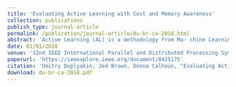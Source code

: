 ```yaml
---
title: 'Evaluating Active Learning with Cost and Memory Awareness'
collection: publications
publish_type: journal-article
permalink: /publication/journal-article/du-br-ca-2018.html
abstract: 'Active Learning (AL) is a methodology from Ma- chine Learning and Design of Experiments (DOE) in which the quantities of interest are measured sequentially and the corresponding surrogate models are constructed incrementally. AL provides compelling optimizations over static DOE in ap- plications with engineering processes where the cost of individ- ual experiments is significant. It also helps perform series of computer experiments in parameter sweeps and performance analysis studies. One of the non-trivial tasks in the design of AL systems is the selection of algorithms for cost-efficient exploration of the input spaces of interest: AL needs to balance ``exploitation&apos;&apos; of experiments with modest costs and careful ``exploration&apos;&apos; of expensive configurations. Finding this balance in an automatic and general manner is challenging yet desirable in practice. In this paper, we investigate the application of AL algorithms to Adaptive Mesh Refinement (AMR) performed on a supercom- puter. We use AL in conjunction with Gaussian Process Regres- sion for the incremental modeling of cost and memory usage of a series of AMR simulations of a shock-bubble interaction phenomenon. In the studied 5-dimensional input parameter space -- with physical, numerical, and machine parameters -- we allow AL to guide experimentation across hundreds of configurations. We develop and evaluate a novel multi-objective AL experiment selection algorithm which prioritizes cost-efficient exploration of available configurations and at the same time avoids simulations that violate memory constraints.'
date: 01/01/2018
venue: '32nd IEEE International Parallel and Distributed Processing Symposium (IPDPS)'
paperurl: 'https://ieeexplore.ieee.org/document/8425175'
citation: 'Dmitry Duplyakin, Jed Brown, Donna Calhoun, "Evaluating Active Learning with Cost and Memory Awareness", <i>32nd IEEE International Parallel and Distributed Processing Symposium (IPDPS)</i>, 2018.'
download: du-br-ca-2018.pdf
---
```

